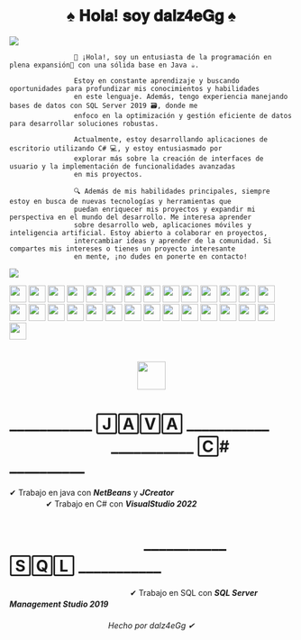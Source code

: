   <h1 align="center">  ♠ 𝐇𝐨𝐥𝐚! 𝐬𝐨𝐲 𝐝𝐚𝐥𝐳𝟒𝐞𝐆𝐠 ♠ </h1>

<a href="https://www.youtube.com/watch?v=dQw4w9WgXcQ"><img src="https://user-images.githubusercontent.com/73097560/115834477-dbab4500-a447-11eb-908a-139a6edaec5c.gif"></a>

                    👋 ¡Hola!, soy un entusiasta de la programación en plena expansión🚀 con una sólida base en Java ☕️. 
                          
                    Estoy en constante aprendizaje y buscando oportunidades para profundizar mis conocimientos y habilidades 
                    en este lenguaje. Además, tengo experiencia manejando bases de datos con SQL Server 2019 🗃️, donde me 
                    enfoco en la optimización y gestión eficiente de datos para desarrollar soluciones robustas. 
                       
                    Actualmente, estoy desarrollando aplicaciones de escritorio utilizando C# 💻, y estoy entusiasmado por 
                    explorar más sobre la creación de interfaces de usuario y la implementación de funcionalidades avanzadas 
                    en mis proyectos.

                    🔍 Además de mis habilidades principales, siempre estoy en busca de nuevas tecnologías y herramientas que 
                    puedan enriquecer mis proyectos y expandir mi perspectiva en el mundo del desarrollo. Me interesa aprender 
                    sobre desarrollo web, aplicaciones móviles y inteligencia artificial. Estoy abierto a colaborar en proyectos, 
                    intercambiar ideas y aprender de la comunidad. Si compartes mis intereses o tienes un proyecto interesante 
                    en mente, ¡no dudes en ponerte en contacto!

<a href="https://www.youtube.com/watch?v=dQw4w9WgXcQ"><img src="https://user-images.githubusercontent.com/73097560/115834477-dbab4500-a447-11eb-908a-139a6edaec5c.gif"></a>

<div>
    <img src="https://cultofthepartyparrot.com/parrots/hd/githubparrot.gif" width="30" height="30"/>
    <img src="https://cultofthepartyparrot.com/parrots/hd/githubparrot.gif" width="30" height="30"/>
    <img src="https://cultofthepartyparrot.com/parrots/hd/githubparrot.gif" width="30" height="30"/>
    <img src="https://cultofthepartyparrot.com/parrots/hd/githubparrot.gif" width="30" height="30"/>
    <img src="https://cultofthepartyparrot.com/parrots/hd/githubparrot.gif" width="30" height="30"/>
    <img src="https://cultofthepartyparrot.com/parrots/hd/githubparrot.gif" width="30" height="30"/>
    <img src="https://cultofthepartyparrot.com/parrots/hd/githubparrot.gif" width="30" height="30"/>
    <img src="https://cultofthepartyparrot.com/parrots/hd/githubparrot.gif" width="30" height="30"/>
    <img src="https://cultofthepartyparrot.com/parrots/hd/githubparrot.gif" width="30" height="30"/>
    <img src="https://cultofthepartyparrot.com/parrots/hd/githubparrot.gif" width="30" height="30"/>
    <img src="https://cultofthepartyparrot.com/parrots/hd/githubparrot.gif" width="30" height="30"/>
    <img src="https://cultofthepartyparrot.com/parrots/hd/githubparrot.gif" width="30" height="30"/>
    <img src="https://cultofthepartyparrot.com/parrots/hd/githubparrot.gif" width="30" height="30"/>
    <img src="https://cultofthepartyparrot.com/parrots/hd/githubparrot.gif" width="30" height="30"/>
    <img src="https://cultofthepartyparrot.com/parrots/hd/githubparrot.gif" width="30" height="30"/>
    <img src="https://cultofthepartyparrot.com/parrots/hd/githubparrot.gif" width="30" height="30"/>
    <img src="https://cultofthepartyparrot.com/parrots/hd/githubparrot.gif" width="30" height="30"/>
    <img src="https://cultofthepartyparrot.com/parrots/hd/githubparrot.gif" width="30" height="30"/>
    <img src="https://cultofthepartyparrot.com/parrots/hd/githubparrot.gif" width="30" height="30"/>
    <img src="https://cultofthepartyparrot.com/parrots/hd/githubparrot.gif" width="30" height="30"/>
    <img src="https://cultofthepartyparrot.com/parrots/hd/githubparrot.gif" width="30" height="30"/>
    <img src="https://cultofthepartyparrot.com/parrots/hd/githubparrot.gif" width="30" height="30"/>
    <img src="https://cultofthepartyparrot.com/parrots/hd/githubparrot.gif" width="30" height="30"/>
    <img src="https://cultofthepartyparrot.com/parrots/hd/githubparrot.gif" width="30" height="30"/>
    <img src="https://cultofthepartyparrot.com/parrots/hd/githubparrot.gif" width="30" height="30"/>
    <img src="https://cultofthepartyparrot.com/parrots/hd/githubparrot.gif" width="30" height="30"/>
    <img src="https://cultofthepartyparrot.com/parrots/hd/githubparrot.gif" width="30" height="30"/>
    <img src="https://cultofthepartyparrot.com/parrots/hd/githubparrot.gif" width="30" height="30"/>
    <img src="https://cultofthepartyparrot.com/parrots/hd/githubparrot.gif" width="30" height="30"/>
</div>


<h1> <h1 align="center"> <picture ><img src = "https://github.com/7oSkaaa/7oSkaaa/blob/main/Images/about_me.gif?raw=true" width = 50px></picture>  </h1>



<h1> ___________ 🄹🄰🅅🄰 ___________ㅤㅤㅤㅤㅤㅤㅤㅤ___________ 🄲# __________ </h1>
  
✔ Trabajo en java con ***NetBeans*** y ***JCreator***ㅤㅤㅤㅤㅤㅤㅤㅤㅤㅤㅤㅤㅤㅤㅤㅤㅤㅤㅤㅤㅤ✔ Trabajo en C# con ***VisualStudio 2022***


<h1>ㅤㅤㅤㅤㅤㅤㅤㅤ ㅤ___________ 🅂🅀🄻 ___________ㅤㅤㅤㅤㅤㅤㅤㅤ</h1>
  
ㅤㅤㅤㅤㅤㅤㅤㅤ ㅤㅤㅤㅤㅤㅤ ㅤㅤ✔ Trabajo en  SQL con ***SQL Server Management Studio 2019***ㅤ









<h6 align="center">Hecho por dalz4eGg ✔</h6>













<!--
**dalz4eGg/dalz4eGg** is a ✨ _special_ ✨ repository because its `README.md` (this file) appears on your GitHub profile.

Here are some ideas to get you started:

- 🔭 I’m currently working on ...
- 🌱 I’m currently learning ...
- 👯 I’m looking to collaborate on ...
- 🤔 I’m looking for help with ...
- 💬 Ask me about ...
- 📫 How to reach me: ...
- 😄 Pronouns: ...
- ⚡ Fun fact: ...
-->
